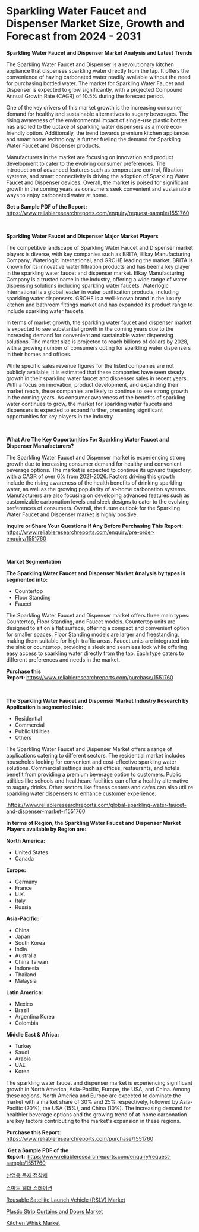 <p><h1>Sparkling Water Faucet and Dispenser Market Size, Growth and Forecast from 2024 - 2031</h1></p><p><strong>Sparkling Water Faucet and Dispenser Market Analysis and Latest Trends</strong></p>
<p><p>The Sparkling Water Faucet and Dispenser is a revolutionary kitchen appliance that dispenses sparkling water directly from the tap. It offers the convenience of having carbonated water readily available without the need for purchasing bottled water. The market for Sparkling Water Faucet and Dispenser is expected to grow significantly, with a projected Compound Annual Growth Rate (CAGR) of 10.5% during the forecast period.</p><p>One of the key drivers of this market growth is the increasing consumer demand for healthy and sustainable alternatives to sugary beverages. The rising awareness of the environmental impact of single-use plastic bottles has also led to the uptake of sparkling water dispensers as a more eco-friendly option. Additionally, the trend towards premium kitchen appliances and smart home technology is further fueling the demand for Sparkling Water Faucet and Dispenser products.</p><p>Manufacturers in the market are focusing on innovation and product development to cater to the evolving consumer preferences. The introduction of advanced features such as temperature control, filtration systems, and smart connectivity is driving the adoption of Sparkling Water Faucet and Dispenser devices. Overall, the market is poised for significant growth in the coming years as consumers seek convenient and sustainable ways to enjoy carbonated water at home.</p></p>
<p><strong>Get a Sample PDF of the Report:&nbsp;</strong> <a href="https://www.reliableresearchreports.com/enquiry/request-sample/1551760">https://www.reliableresearchreports.com/enquiry/request-sample/1551760</a></p>
<p>&nbsp;</p>
<p><strong>Sparkling Water Faucet and Dispenser Major Market Players</strong></p>
<p><p>The competitive landscape of Sparkling Water Faucet and Dispenser market players is diverse, with key companies such as BRITA, Elkay Manufacturing Company, Waterlogic International, and GROHE leading the market. BRITA is known for its innovative water filtration products and has been a key player in the sparkling water faucet and dispenser market. Elkay Manufacturing Company is a trusted name in the industry, offering a wide range of water dispensing solutions including sparkling water faucets. Waterlogic International is a global leader in water purification products, including sparkling water dispensers. GROHE is a well-known brand in the luxury kitchen and bathroom fittings market and has expanded its product range to include sparkling water faucets.</p><p>In terms of market growth, the sparkling water faucet and dispenser market is expected to see substantial growth in the coming years due to the increasing demand for convenient and sustainable water dispensing solutions. The market size is projected to reach billions of dollars by 2028, with a growing number of consumers opting for sparkling water dispensers in their homes and offices.</p><p>While specific sales revenue figures for the listed companies are not publicly available, it is estimated that these companies have seen steady growth in their sparkling water faucet and dispenser sales in recent years. With a focus on innovation, product development, and expanding their market reach, these companies are likely to continue to see strong growth in the coming years. As consumer awareness of the benefits of sparkling water continues to grow, the market for sparkling water faucets and dispensers is expected to expand further, presenting significant opportunities for key players in the industry.</p></p>
<p>&nbsp;</p>
<p><strong>What Are The Key Opportunities For Sparkling Water Faucet and Dispenser Manufacturers?</strong></p>
<p><p>The Sparkling Water Faucet and Dispenser market is experiencing strong growth due to increasing consumer demand for healthy and convenient beverage options. The market is expected to continue its upward trajectory, with a CAGR of over 6% from 2021-2026. Factors driving this growth include the rising awareness of the health benefits of drinking sparkling water, as well as the growing popularity of at-home carbonation systems. Manufacturers are also focusing on developing advanced features such as customizable carbonation levels and sleek designs to cater to the evolving preferences of consumers. Overall, the future outlook for the Sparkling Water Faucet and Dispenser market is highly positive.</p></p>
<p><strong>Inquire or Share Your Questions If Any Before Purchasing This Report:</strong> <a href="https://www.reliableresearchreports.com/enquiry/pre-order-enquiry/1551760">https://www.reliableresearchreports.com/enquiry/pre-order-enquiry/1551760</a></p>
<p>&nbsp;</p>
<p><strong>Market Segmentation</strong></p>
<p><strong>The Sparkling Water Faucet and Dispenser Market Analysis by types is segmented into:</strong></p>
<p><ul><li>Countertop</li><li>Floor Standing</li><li>Faucet</li></ul></p>
<p><p>The Sparkling Water Faucet and Dispenser market offers three main types: Countertop, Floor Standing, and Faucet models. Countertop units are designed to sit on a flat surface, offering a compact and convenient option for smaller spaces. Floor Standing models are larger and freestanding, making them suitable for high-traffic areas. Faucet units are integrated into the sink or countertop, providing a sleek and seamless look while offering easy access to sparkling water directly from the tap. Each type caters to different preferences and needs in the market.</p></p>
<p><strong>Purchase this Report:&nbsp;</strong><a href="https://www.reliableresearchreports.com/purchase/1551760">https://www.reliableresearchreports.com/purchase/1551760</a></p>
<p>&nbsp;</p>
<p><strong>The Sparkling Water Faucet and Dispenser Market Industry Research by Application is segmented into:</strong></p>
<p><ul><li>Residential</li><li>Commercial</li><li>Public Utilities</li><li>Others</li></ul></p>
<p><p>The Sparkling Water Faucet and Dispenser Market offers a range of applications catering to different sectors. The residential market includes households looking for convenient and cost-effective sparkling water solutions. Commercial settings such as offices, restaurants, and hotels benefit from providing a premium beverage option to customers. Public utilities like schools and healthcare facilities can offer a healthy alternative to sugary drinks. Other sectors like fitness centers and cafes can also utilize sparkling water dispensers to enhance customer experience.</p></p>
<p><a href="https://www.reliableresearchreports.com/global-sparkling-water-faucet-and-dispenser-market-r1551760">&nbsp;https://www.reliableresearchreports.com/global-sparkling-water-faucet-and-dispenser-market-r1551760</a></p>
<p><strong>In terms of Region, the Sparkling Water Faucet and Dispenser Market Players available by Region are:</strong></p>
<p>
    <p> <strong> North America: </strong>
        <ul>
            <li>United States</li>
            <li>Canada</li>
        </ul>
        </p> 
    <p> <strong> Europe: </strong>
        <ul>
            <li>Germany</li>
            <li>France</li>
            <li>U.K.</li>
            <li>Italy</li>
            <li>Russia</li>
        </ul>
        </p> 
    <p> <strong> Asia-Pacific: </strong>
        <ul>
            <li>China</li>
            <li>Japan</li>
            <li>South Korea</li>
            <li>India</li>
            <li>Australia</li>
            <li>China Taiwan</li>
            <li>Indonesia</li>
            <li>Thailand</li>
            <li>Malaysia</li>
        </ul>
        </p> 
    <p> <strong> Latin America: </strong>
        <ul>
            <li>Mexico</li>
            <li>Brazil</li>
            <li>Argentina Korea</li>
            <li>Colombia</li>
        </ul>
        </p> 
    <p> <strong> Middle East & Africa: </strong>
        <ul>
            <li>Turkey</li>
            <li>Saudi</li>
            <li>Arabia</li>
            <li>UAE</li>
            <li>Korea</li>
        </ul>
    </p>
    </p>
<p><p>The sparkling water faucet and dispenser market is experiencing significant growth in North America, Asia-Pacific, Europe, the USA, and China. Among these regions, North America and Europe are expected to dominate the market with a market share of 30% and 25% respectively, followed by Asia-Pacific (20%), the USA (15%), and China (10%). The increasing demand for healthier beverage options and the growing trend of at-home carbonation are key factors contributing to the market's expansion in these regions.</p></p>
<p><strong>Purchase this Report: </strong><a href="https://www.reliableresearchreports.com/purchase/1551760">https://www.reliableresearchreports.com/purchase/1551760</a></p>
<p>&nbsp;<strong>Get a Sample PDF of the Report:&nbsp;&nbsp;</strong><a href="https://www.reliableresearchreports.com/enquiry/request-sample/1551760">https://www.reliableresearchreports.com/enquiry/request-sample/1551760</a></p>
<p><strong></strong></p>
<p><p><a href="https://github.com/hook46569/Market-Research-Report-List-3/blob/main/596366269552.md">산업용 목재 접착제</a></p><p><a href="https://github.com/JeromeRtyau89966/Market-Research-Report-List-3/blob/main/810506369551.md">스마트 웨더 스테이션</a></p><p><a href="https://github.com/BriaAbshire/Market-Research-Report-List-1/blob/main/reusable-satellite-launch-vehicle-rslv-market.md">Reusable Satellite Launch Vehicle (RSLV) Market</a></p><p><a href="https://github.com/carlLane655/Market-Research-Report-List-1/blob/main/plastic-strip-curtains-and-doors-market.md">Plastic Strip Curtains and Doors Market</a></p><p><a href="https://medium.com/@delaneyhayes2022/kitchen-whisk-market-outlook-and-forecast-from-2024-to-2031-ba4783cbb4ea">Kitchen Whisk Market</a></p></p>